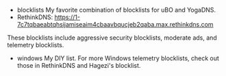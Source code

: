 * blocklists
My favorite combination of blocklists for uBO and YogaDNS.
* RethinkDNS:
 https://1-7c7tqbaeabtqhsijamiseaim4cbaavbqucjeb2qaba.max.rethinkdns.com

These blocklists include aggressive security blocklists, moderate ads, and telemetry blocklists.
* windows
My DIY list. For more Windows telemetry blocklists, check out those in RethinkDNS and Hagezi's blocklist.
